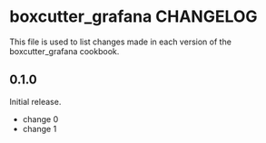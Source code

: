 # boxcutter_grafana CHANGELOG

This file is used to list changes made in each version of the boxcutter_grafana cookbook.

## 0.1.0

Initial release.

- change 0
- change 1
